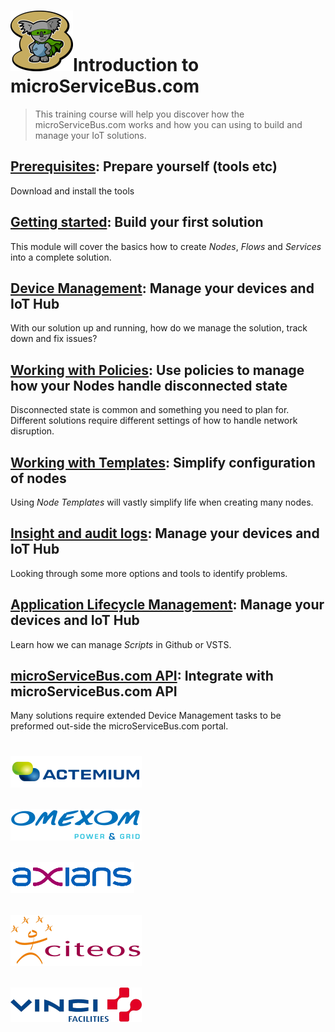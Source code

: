 # <img src="./img/msb-logo-big.png" alt="Node.js" />Introduction to microServiceBus.com
> This training course will help you discover how the microServiceBus.com works and how you can using to build and manage your IoT solutions.

## [Prerequisites](./Prerequisites.md): Prepare yourself (tools etc)
Download and install the tools

## [Getting started](./GettingStarted.md): Build your first solution
This module will cover the basics how to create *Nodes*, *Flows* and *Services* into a complete solution.

## [Device Management](./ManageYourDevices.md): Manage your devices and IoT Hub
With our solution up and running, how do we manage the solution, track down and fix issues?

## [Working with Policies](./WorkingWithpolicies.md): Use policies to manage how your Nodes handle disconnected state
Disconnected state is common and something you need to plan for. Different solutions require different settings of how to handle network disruption.

## [Working with Templates](./WorkingWithTemplates.md): Simplify configuration of nodes
Using *Node Templates* will vastly simplify life when creating many nodes.


## [Insight and audit logs](./InsightAndAutitLogs.md): Manage your devices and IoT Hub
Looking through some more options and tools to identify problems.

## [Application Lifecycle Management](./ApplicationLifecycleManagement.md): Manage your devices and IoT Hub
Learn how we can manage *Scripts* in Github or VSTS.

## [microServiceBus.com API](./IntegratingWithMicroServiceBus): Integrate with microServiceBus.com API 
Many solutions require extended Device Management tasks to be preformed out-side the microServiceBus.com portal.

#
## <img src="./img/actemium-logo.png" alt="Node.js" />
## <img src="./img/omexom-logo.png" alt="Node.js" />
## <img src="./img/axians-logo.png" alt="Node.js" />
## <img src="./img/citeos-logo.png" alt="Node.js" />
## <img src="./img/vinci-facilities-logo.png" alt="Node.js" />
#
